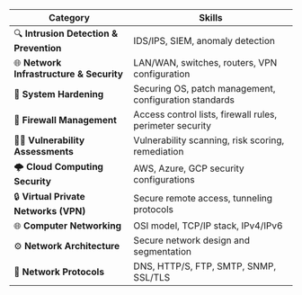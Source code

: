 | Category                                 | Skills                                                   |
| ---------------------------------------- | -------------------------------------------------------- |
| 🔍 **Intrusion Detection & Prevention**  | IDS/IPS, SIEM, anomaly detection                         |
| 🌐 **Network Infrastructure & Security** | LAN/WAN, switches, routers, VPN configuration            |
| 🔧 **System Hardening**                  | Securing OS, patch management, configuration standards   |
| 🔐 **Firewall Management**               | Access control lists, firewall rules, perimeter security |
| 🕵️‍♂️ **Vulnerability Assessments**     | Vulnerability scanning, risk scoring, remediation        |
| 🌩 **Cloud Computing Security**          | AWS, Azure, GCP security configurations                  |
| 🔒 **Virtual Private Networks (VPN)**    | Secure remote access, tunneling protocols                |
| 🌐 **Computer Networking**               | OSI model, TCP/IP stack, IPv4/IPv6                       |
| ⚙ **Network Architecture**               | Secure network design and segmentation                   |
| 📡 **Network Protocols**                 | DNS, HTTP/S, FTP, SMTP, SNMP, SSL/TLS                    |
